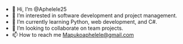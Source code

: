 - 👋 Hi, I’m @Aphelele25
- 👀 I’m interested in software development and project management. 
- 🌱 I’m currently learning Python, web development, and C#. 
- 💞️ I’m looking to collaborate on team projects.
- 📫 How to reach me Mapukoaphelele@gmail.com

<!---
Aphelele25/Aphelele25 is a ✨ special ✨ repository because its `README.md` (this file) appears on your GitHub profile.
You can click the Preview link to take a look at your changes.
--->
